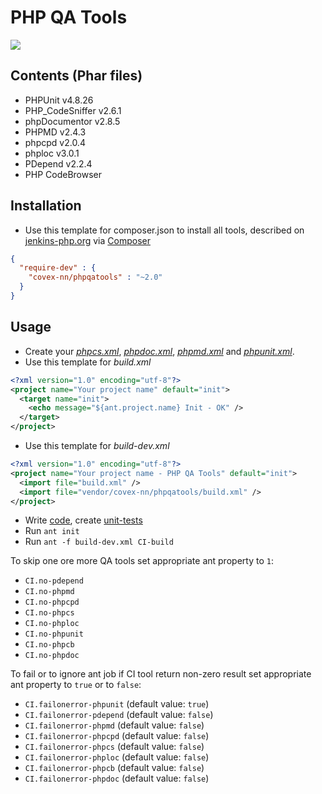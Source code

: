 PHP QA Tools
============

<a href="https://travis-ci.org/covex-nn/phpqatools/" target="_blank"><img src="https://travis-ci.org/covex-nn/phpqatools.png?branch=master" /></a>

Contents (Phar files)
---------------------

* PHPUnit v4.8.26
* PHP_CodeSniffer v2.6.1
* phpDocumentor v2.8.5
* PHPMD v2.4.3
* phpcpd v2.0.4
* phploc v3.0.1
* PDepend v2.2.4
* PHP CodeBrowser

Installation
------------

* Use this template for composer.json to install all tools, described on [jenkins-php.org](http://jenkins-php.org/) via [Composer](http://getcomposer.org/)

```json
{
  "require-dev" : {
    "covex-nn/phpqatools" : "~2.0"
  }
}
```

Usage
-----

* Create your *[phpcs.xml](https://github.com/covex-nn/phpqatools/blob/master/phpcs.xml)*, *[phpdoc.xml](https://github.com/covex-nn/phpqatools/blob/master/phpdoc.xml)*, *[phpmd.xml](https://github.com/covex-nn/phpqatools/blob/master/phpmd.xml)* and *[phpunit.xml](https://github.com/covex-nn/phpqatools/blob/master/phpunit.xml)*.
* Use this template for *build.xml*

```xml
<?xml version="1.0" encoding="utf-8"?>
<project name="Your project name" default="init">
  <target name="init">
    <echo message="${ant.project.name} Init - OK" />
  </target>
</project>
```

* Use this template for *build-dev.xml*

```xml
<?xml version="1.0" encoding="utf-8"?>
<project name="Your project name - PHP QA Tools" default="init">
  <import file="build.xml" />
  <import file="vendor/covex-nn/phpqatools/build.xml" />
</project>
```

* Write [code](https://github.com/covex-nn/phpqatools/blob/master/src/JooS/Jenkins/SampleClass.php), create [unit-tests](https://github.com/covex-nn/phpqatools/blob/master/tests/src/JooS/Jenkins/SampleClassTest.php)
* Run <code>ant init</code>
* Run <code>ant -f build-dev.xml CI-build</code>

To skip one ore more QA tools set appropriate ant property to `1`:

* `CI.no-pdepend`
* `CI.no-phpmd`
* `CI.no-phpcpd`
* `CI.no-phpcs`
* `CI.no-phploc`
* `CI.no-phpunit`
* `CI.no-phpcb`
* `CI.no-phpdoc`

To fail or to ignore ant job if CI tool return non-zero result set appropriate ant property to `true` or to `false`:

* `CI.failonerror-phpunit` (default value: `true`)
* `CI.failonerror-pdepend` (default value: `false`)
* `CI.failonerror-phpmd` (default value: `false`)
* `CI.failonerror-phpcpd` (default value: `false`)
* `CI.failonerror-phpcs` (default value: `false`)
* `CI.failonerror-phploc` (default value: `false`)
* `CI.failonerror-phpcb` (default value: `false`)
* `CI.failonerror-phpdoc` (default value: `false`)

